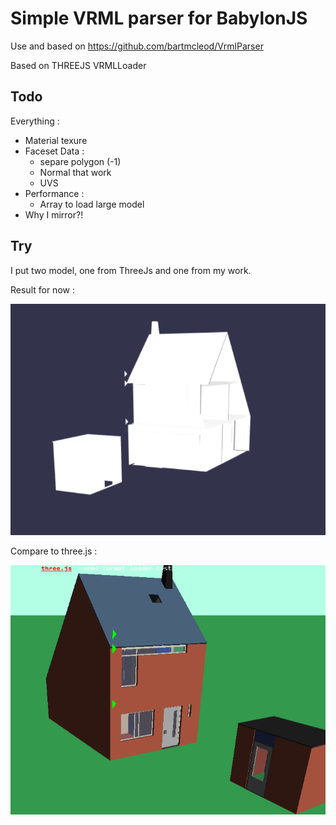 # Simple VRML parser for BabylonJS

Use and based on https://github.com/bartmcleod/VrmlParser 

Based on THREEJS VRMLLoader

## Todo

Everything :

* Material texure
* Faceset Data :
  * separe polygon (-1)
  * Normal that work
  * UVS
* Performance :
  * Array to load large model
* Why I mirror?!

## Try

I put two model, one from ThreeJs and one from my work.

Result for now :

![](now.png)

Compare to three.js :

![](want.png)
